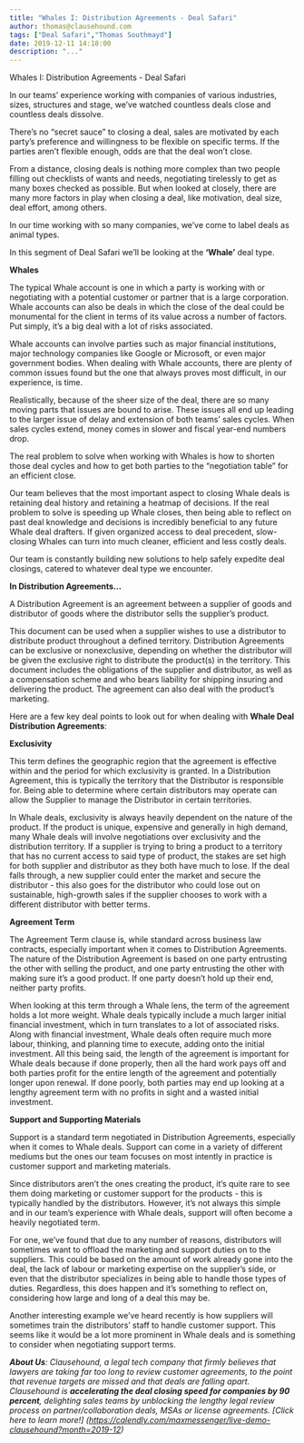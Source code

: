 ```yaml
---
title: "Whales I: Distribution Agreements - Deal Safari"
author: thomas@clausehound.com
tags: ["Deal Safari","Thomas Southmayd"]
date: 2019-12-11 14:18:00
description: "..."
---
```


Whales I: Distribution Agreements - Deal Safari

In our teams’ experience working with companies of various industries, sizes, structures and stage, we’ve watched countless deals close and countless deals dissolve.

There’s no “secret sauce” to closing a deal, sales are motivated by each party’s preference and willingness to be flexible on specific terms. If the parties aren’t flexible enough, odds are that the deal won’t close.

From a distance, closing deals is nothing more complex than two people filling out checklists of wants and needs, negotiating tirelessly to get as many boxes checked as possible. But when looked at closely, there are many more factors in play when closing a deal, like motivation, deal size, deal effort, among others.

In our time working with so many companies, we’ve come to label deals as animal types. 

In this segment of Deal Safari we’ll be looking at the **‘Whale’** deal type.

**Whales**

The typical Whale account is one in which a party is working with or negotiating with a potential customer or partner that is a large corporation. Whale accounts can also be deals in which the close of the deal could be monumental for the client in terms of its value across a number of factors. Put simply, it’s a big deal with a lot of risks associated.

Whale accounts can involve parties such as major financial institutions, major technology companies like Google or Microsoft, or even major government bodies. When dealing with Whale accounts, there are plenty of common issues found but the one that always proves most difficult, in our experience, is time.

Realistically, because of the sheer size of the deal, there are so many moving parts that issues are bound to arise. These issues all end up leading to the larger issue of delay and extension of both teams’ sales cycles. When sales cycles extend, money comes in slower and fiscal year-end numbers drop.

The real problem to solve when working with Whales is how to shorten those deal cycles and how to get both parties to the “negotiation table” for an efficient close.

Our team believes that the most important aspect to closing Whale deals is retaining deal history and retaining a heatmap of decisions. If the real problem to solve is speeding up Whale closes, then being able to reflect on past deal knowledge and decisions is incredibly beneficial to any future Whale deal drafters. If given organized access to deal precedent, slow-closing Whales can turn into much cleaner, efficient and less costly deals.

Our team is constantly building new solutions to help safely expedite deal closings, catered to whatever deal type we encounter.

**In Distribution Agreements...**

A Distribution Agreement is an agreement between a supplier of goods and distributor of goods where the distributor sells the supplier’s product.

This document can be used when a supplier wishes to use a distributor to distribute product throughout a defined territory. Distribution Agreements can be exclusive or nonexclusive, depending on whether the distributor will be given the exclusive right to distribute the product(s) in the territory. This document includes the obligations of the supplier and distributor, as well as a compensation scheme and who bears liability for shipping insuring and delivering the product. The agreement can also deal with the product’s marketing.

Here are a few key deal points to look out for when dealing with **Whale Deal Distribution Agreements**:

**Exclusivity**

This term defines the geographic region that the agreement is effective within and the period for which exclusivity is granted. In a Distribution Agreement, this is typically the territory that the Distributor is responsible for. Being able to determine where certain distributors may operate can allow the Supplier to manage the Distributor in certain territories.

In Whale deals, exclusivity is always heavily dependent on the nature of the product. If the product is unique, expensive and generally in high demand, many Whale deals will involve negotiations over exclusivity and the distribution territory. If a supplier is trying to bring a product to a territory that has no current access to said type of product, the stakes are set high for both supplier and distributor as they both have much to lose. If the deal falls through, a new supplier could enter the market and secure the distributor - this also goes for the distributor who could lose out on sustainable, high-growth sales if the supplier chooses to work with a different distributor with better terms.

**Agreement Term**

The Agreement Term clause is, while standard across business law contracts, especially important when it comes to Distribution Agreements. The nature of the Distribution Agreement is based on one party entrusting the other with selling the product, and one party entrusting the other with making sure it’s a good product. If one party doesn’t hold up their end, neither party profits.

When looking at this term through a Whale lens, the term of the agreement holds a lot more weight. Whale deals typically include a much larger initial financial investment, which in turn translates to a lot of associated risks. Along with financial investment, Whale deals often require much more labour, thinking, and planning time to execute, adding onto the initial investment. All this being said, the length of the agreement is important for Whale deals because if done properly, then all the hard work pays off and both parties profit for the entire length of the agreement and potentially longer upon renewal. If done poorly, both parties may end up looking at a lengthy agreement term with no profits in sight and a wasted initial investment.

**Support and Supporting Materials**

Support is a standard term negotiated in Distribution Agreements, especially when it comes to Whale deals. Support can come in a variety of different mediums but the ones our team focuses on most intently in practice is customer support and marketing materials. 

Since distributors aren’t the ones creating the product, it’s quite rare to see them doing marketing or customer support for the products - this is typically handled by the distributors. However, it’s not always this simple and in our team’s experience with Whale deals, support will often become a heavily negotiated term.

For one, we’ve found that due to any number of reasons, distributors will sometimes want to offload the marketing and support duties on to the suppliers. This could be based on the amount of work already gone into the deal, the lack of labour or marketing expertise on the supplier’s side, or even that the distributor specializes in being able to handle those types of duties. Regardless, this does happen and it’s something to reflect on, considering how large and long of a deal this may be.

Another interesting example we’ve heard recently is how suppliers will sometimes train the distributors’ staff to handle customer support. This seems like it would be a lot more prominent in Whale deals and is something to consider when negotiating support terms.


***About Us**: Clausehound, a legal tech company that firmly believes that lawyers are taking far too long to review customer agreements, to the point that revenue targets are missed and that deals are falling apart. Clausehound is **accelerating the deal closing speed for companies by 90 percent**, delighting sales teams by unblocking the lengthy legal review process on partner/collaboration deals, MSAs or license agreements. *[Click here to learn more!] (https://calendly.com/maxmessenger/live-demo-clausehound?month=2019-12)**
